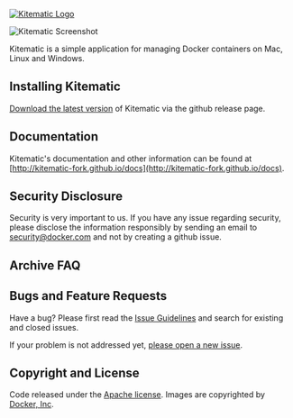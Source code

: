 [![Kitematic Logo](https://cloud.githubusercontent.com/assets/251292/5269258/1b229c3c-7a2f-11e4-96f1-e7baf3c86d73.png)](https://kitematic-fork.github.io)

![Kitematic Screenshot](https://cloud.githubusercontent.com/assets/251292/8246120/d3ab271a-15ed-11e5-8736-9a730a27c79a.png)

Kitematic is a simple application for managing Docker containers on Mac, Linux and Windows.


## Installing Kitematic

[Download the latest version](https://github.com/kitematic-fork/kitematic/releases) of Kitematic via the github release page.

## Documentation

Kitematic's documentation and other information can be found at [http://kitematic-fork.github.io/docs](http://kitematic-fork.github.io/docs).

## Security Disclosure

Security is very important to us. If you have any issue regarding security, please disclose the information responsibly by sending an email to security@docker.com and not by creating a github issue.


## Archive FAQ

## Bugs and Feature Requests

Have a bug? Please first read the [Issue Guidelines](https://github.com/kitematic-fork/kitematic/blob/master/CONTRIBUTING.md#using-the-issue-tracker) and search for existing and closed issues. 


If your problem is not addressed yet, [please open a new issue](https://github.com/kitematic-fork/kitematic/issues/new).


## Copyright and License

Code released under the [Apache license](LICENSE).
Images are copyrighted by [Docker, Inc](https://www.docker.com/).
